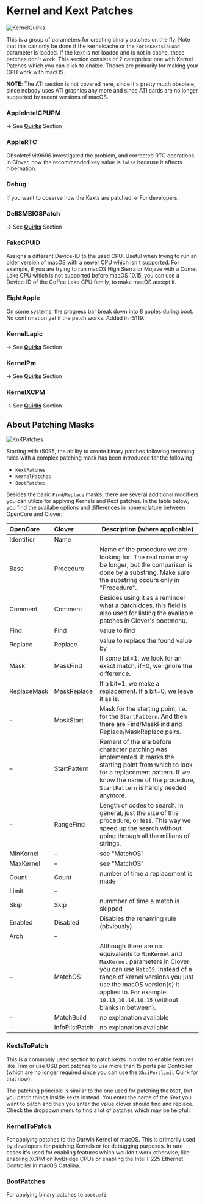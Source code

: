 # Kernel and Kext Patches
![KernelQuirks](https://user-images.githubusercontent.com/76865553/136670474-678b7ae1-b5ec-4791-963a-7af091a833ca.png)

This is a group of parameters for creating binary patches on the fly. Note that this can only be done if the kernelcache or the `ForceKextsToLoad` parameter is loaded. If the kext is not loaded and is not in cache, these patches don't work. This section consists of 2 categories: one with Kernel Patches which you can click to enable. Theses are primarily for making your CPU work with macOS.

**NOTE**: The ATI section is not covered here, since it's pretty much obsolete, since nobody uses ATI graphics any more and since ATI cards are no longer supported by recent versions of macOS.

### AppleIntelCPUPM
&rarr; See [**Quirks**](https://github.com/5T33Z0/Clover-Crate/tree/main/Quirks) Section

### AppleRTC
Obsolete! vit9696 investigated the problem, and corrected RTC operations in Clover, now the recommended key value is `false` because it affects hibernation.

### Debug
If you want to observe how the Kexts are patched &rarr; For developers.

### DellSMBIOSPatch
&rarr; See [**Quirks**](https://github.com/5T33Z0/Clover-Crate/tree/main/Quirks) Section

### FakeCPUID
Assigns a different Device-ID to the used CPU. Useful when trying to run an older version of macOS with a newer CPU which isn't supported. For example, if you are trying to run macOS High Sierra or Mojave with a Comet Lake CPU which is not supported before macOS 10.15, you can use a Device-ID of the Coffee Lake CPU family, to make macOS accept it.

### EightApple
On some systems, the progress bar break down into 8 apples during boot. No confirmation yet if the patch works. Added in r5119.

### KernelLapic
&rarr; See [**Quirks**](https://github.com/5T33Z0/Clover-Crate/tree/main/Quirks) Section

### KernelPm
&rarr; See [**Quirks**](https://github.com/5T33Z0/Clover-Crate/tree/main/Quirks) Section

### KernelXCPM
&rarr; See [**Quirks**](https://github.com/5T33Z0/Clover-Crate/tree/main/Quirks) Section

## About Patching Masks
![KnKPatches](https://user-images.githubusercontent.com/76865553/136670510-106715c6-884d-4e6a-b151-34d45d9b231a.png)

Starting with r5095, the ability to create binary patches following renaming rules with a complex patching mask has been introduced for the following:

- `KextPatches`
- `KernelPatches` 
- `BootPatches`

Besides the basic `Find`/`Replace` masks, there are several additional modifiers you can utilize for applying Kernels and Kext patches. In the table below, you find the availabe options and differences in nomenclature between OpenCore and Clover:

| OpenCore    | Clover         | Description (where applicable) |
|:------------|:---------------|--------------------------------|
| Identifier  | Name           | 
| Base        | Procedure      | Name of the procedure we are looking for. The real name may be longer, but the comparison is done by a substring. Make sure the substring occurs only in "Procedure".
| Comment     | Comment        | Besides using it as a reminder what a patch does, this field is also used for listing the available patches in Clover's bootmenu.
| Find		    | Find           | value to find
| Replace     | Replace        | value to replace the found value by
| Mask        | MaskFind       |If some bit=1, we look for an exact match, if=0, we ignore the difference.
| ReplaceMask | MaskReplace    |If a bit=1, we make a replacement. If a bit=0, we leave it as is.
| –           | MaskStart      | Mask for the starting point, i.e. for the `StartPattern`. And then there are Find/MaskFind and Replace/MaskReplace pairs.
| –           | StartPattern   | Rement of the era before character patching was implemented. It marks the starting point from which to look for a replacement pattern. If we know the name of the procedure, `StartPattern` is hardly needed anymore.
| –           | RangeFind      | Length of codes to search. In general, just the size of this procedure, or less. This way we speed up the search without going through all the millions of strings.
| MinKernel   | –              | see "MatchOS"
| MaxKernel   | –              | see "MatchOS"
| Count       | Count          | number of time a replacement is made
| Limit       | –              | 
| Skip        | Skip           | nummber of time a match is skipped
| Enabled     | Disabled       | Disables the renaming rule (obviously)
| Arch        | –              | 
| –           | MatchOS        |Although there are no equivalents to `MinKernel` and `MaxKernel` parameters in Clover, you can use `MatcOS`. Instead of a range of kernel versions you just use the macOS version(s) it applies to. For example: `10.13,10.14,10.15` (without blanks in between).
| –           | MatchBuild     | no explanation available
| –           | InfoPlistPatch | no explanation available

### KextsToPatch
This is a commonly used section to patch kexts in order to enable features like Trim or use USB port patches to use more than 15 ports per Controller (which are no longer required since you can use the `XhciPortlimit` Quirk for that now). 

The patching principle is similar to the one used for patching the `DSDT`, but you patch things inside kexts instead. You enter the name of the Kext you want to patch and then you enter the value clover should find and replace. Check the dropdown menu to find a lot of patches which may be helpful.

### KernelToPatch
For applying patches to the Darwin Kernel of macOS. This is primarily used by developers for patching Kernels or for debugging purposes. In rare cases it's used for enabling features which wouldn't work otherwise, like enabling XCPM on IvyBridge CPUs or enabling the Intel I-225 Ethernet Controller in macOS Catalina. 

### BootPatches
For applying binary patches to `boot.efi`
